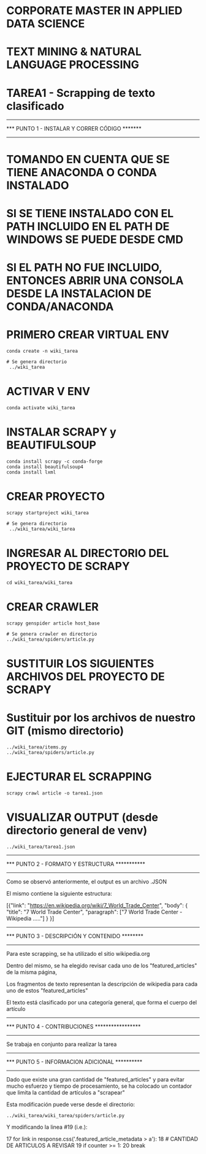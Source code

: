 # CORPORATE MASTER IN APPLIED DATA SCIENCE
# TEXT MINING & NATURAL LANGUAGE PROCESSING
# TAREA1 - Scrapping de texto clasificado

**********************************************
*** PUNTO 1 - INSTALAR Y CORRER CÓDIGO *******
**********************************************

# TOMANDO EN CUENTA QUE SE TIENE ANACONDA O CONDA INSTALADO
# SI SE TIENE INSTALADO CON EL PATH INCLUIDO EN EL PATH DE WINDOWS SE PUEDE DESDE CMD
# SI EL PATH NO FUE INCLUIDO, ENTONCES ABRIR UNA CONSOLA DESDE LA INSTALACION DE CONDA/ANACONDA

# PRIMERO CREAR VIRTUAL ENV

	conda create -n wiki_tarea
	
	# Se genera directorio
	 ../wiki_tarea

# ACTIVAR V ENV

	conda activate wiki_tarea

# INSTALAR SCRAPY y BEAUTIFULSOUP

	conda install scrapy -c conda-forge
	conda install beautifulsoup4
	conda install lxml

# CREAR PROYECTO

	scrapy startproject wiki_tarea

	# Se genera directorio
	 ../wiki_tarea/wiki_tarea

# INGRESAR AL DIRECTORIO DEL PROYECTO DE SCRAPY

	cd wiki_tarea/wiki_tarea

# CREAR CRAWLER

	scrapy genspider article host_base

	# Se genera crawler en directorio 
	../wiki_tarea/spiders/article.py

# SUSTITUIR LOS SIGUIENTES ARCHIVOS DEL PROYECTO DE SCRAPY
# Sustituir por los archivos de nuestro GIT (mismo directorio)

	../wiki_tarea/items.py
	../wiki_tarea/spiders/article.py

# EJECTURAR EL SCRAPPING

	scrapy crawl article -o tarea1.json

# VISUALIZAR OUTPUT (desde directorio general de venv)

	../wiki_tarea/tarea1.json

**********************************************
*** PUNTO 2 - FORMATO Y ESTRUCTURA ***********
**********************************************

Como se observó anteriormente, el output es un archivo .JSON

El mismo contiene la siguiente estructura:

[{"link": "https://en.wikipedia.org/wiki/7_World_Trade_Center", 
  "body": { "title": "7 World Trade Center", 
	     "paragraph": ["7 World Trade Center - Wikipedia ....."]
	  }
}]

**********************************************
*** PUNTO 3 - DESCRIPCIÓN Y CONTENIDO ********
**********************************************

Para este scrapping, se ha utilizado el sitio wikipedia.org

Dentro del mismo, se ha elegido revisar cada uno de los "featured_articles" de la misma página,

Los fragmentos de texto representan la descripción de wikipedia para cada uno de estos "featured_articles"

El texto está clasificado por una categoría general, que forma el cuerpo del artículo

**********************************************
*** PUNTO 4 - CONTRIBUCIONES *****************
**********************************************

Se trabaja en conjunto para realizar la tarea

**********************************************
*** PUNTO 5 - INFORMACION ADICIONAL **********
**********************************************

Dado que existe una gran cantidad de "featured_articles" y para evitar mucho esfuerzo y tiempo de procesamiento, se ha colocado un contador que limita la cantidad de artículos a "scrapear"

Esta modificación puede verse desde el directorio:

	../wiki_tarea/wiki_tarea/spiders/article.py

Y modificando la linea #19 (i.e.):

17      for link in response.css('.featured_article_metadata > a'):
18          # CANTIDAD DE ARTICULOS A REVISAR
19          if counter >= 1:
20              break
